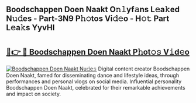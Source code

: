 ## Boodschappen Doen Naakt O𝚗𝚕yf𝚊ns L𝚎a𝚔ed N𝚞𝚍es - Part-3N9 P𝚑𝚘tos Vi𝚍𝚎o - H𝚘𝚝 Part L𝚎a𝚔s YyvHI

# <h2><a href="http://kf0eg2a.oniu.top/?m=Boodschappen+Doen+Naakt">🔗👉 🔴 Boodschappen Doen Naakt P𝚑ot𝚘𝚜 V𝚒d𝚎o</a></h2>

[![Boodschappen Doen Naakt Nu𝚍e𝚜](https://i.imgur.com/0qMVB7G.gif)](http://kf0eg2a.oniu.top/?m=Boodschappen+Doen+Naakt)
Digital content creator Boodschappen Doen Naakt, famed for disseminating dance and lifestyle ideas, through performances and personal vlogs on social media. Influential personality Boodschappen Doen Naakt, celebrated for their remarkable achievements and impact on society.  

